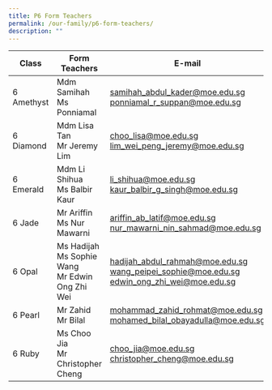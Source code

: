 ```yaml
---
title: P6 Form Teachers
permalink: /our-family/p6-form-teachers/
description: ""
---
```

| Class | Form Teachers | E-mail |
| -------- | -------- | -------- |
6 Amethyst | Mdm Samihah<br>Ms Ponniamal | samihah_abdul_kader@moe.edu.sg<br>ponniamal_r_suppan@moe.edu.sg
6 Diamond | Mdm Lisa Tan<br>Mr Jeremy Lim | choo_lisa@moe.edu.sg<br>lim_wei_peng_jeremy@moe.edu.sg
6 Emerald | Mdm Li Shihua<br>Ms Balbir Kaur | li_shihua@moe.edu.sg<br>kaur_balbir_g_singh@moe.edu.sg
6 Jade | Mr Ariffin<br>Ms Nur Mawarni | ariffin_ab_latif@moe.edu.sg<br>nur_mawarni_nin_sahmad@moe.edu.sg
6 Opal | Ms Hadijah<br>Ms Sophie Wang<br>Mr Edwin Ong Zhi Wei | hadijah_abdul_rahmah@moe.edu.sg<br>wang_peipei_sophie@moe.edu.sg<br>edwin_ong_zhi_wei@moe.edu.sg
6 Pearl | Mr Zahid<br>Mr Bilal | mohammad_zahid_rohmat@moe.edu.sg<br>mohamed_bilal_obayadulla@moe.edu.sg
6 Ruby | Ms Choo Jia<br>Mr Christopher Cheng | choo_jia@moe.edu.sg<br>christopher_cheng@moe.edu.sg